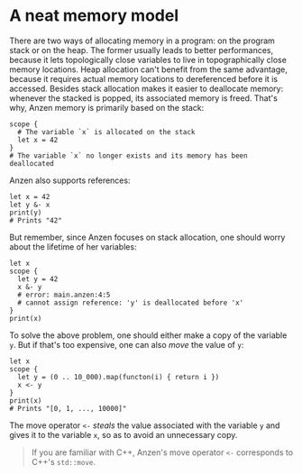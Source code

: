 # A neat memory model

There are two ways of allocating memory in a program:
on the program stack or on the heap.
The former usually leads to better performances,
because it lets topologically close variables to live in topographically close memory locations.
Heap allocation can't benefit from the same advantage,
because it requires actual memory locations to dereferenced before it is accessed.
Besides stack allocation makes it easier to deallocate memory:
whenever the stacked is popped, its associated memory is freed.
That's why, Anzen memory is primarily based on the stack:

```anzen
scope {
  # The variable `x` is allocated on the stack
  let x = 42
}
# The variable `x` no longer exists and its memory has been deallocated
```

Anzen also supports references:

```anzen
let x = 42
let y &- x
print(y)
# Prints "42"
```

But remember, since Anzen focuses on stack allocation,
one should worry about the lifetime of her variables:

```anzen
let x
scope {
  let y = 42
  x &- y
  # error: main.anzen:4:5
  # cannot assign reference: 'y' is deallocated before 'x'
}
print(x)
```

To solve the above problem, one should either make a copy of the variable `y`.
But if that's too expensive, one can also *move* the value of `y`:

```anzen
let x
scope {
  let y = (0 .. 10_000).map(functon(i) { return i })
  x <- y
}
print(x)
# Prints "[0, 1, ..., 10000]"
```

The move operator `<-` *steals* the value associated with the variable `y`
and gives it to the variable `x`,
so as to avoid an unnecessary copy.

> If you are familiar with C++,
> Anzen's move operator `<-` corresponds to C++'s `std::move`.
